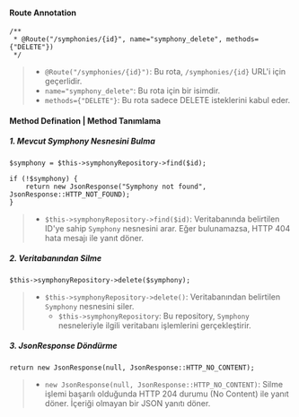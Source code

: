 #### Route Annotation
~~~~~~~
/**
 * @Route("/symphonies/{id}", name="symphony_delete", methods={"DELETE"})
 */
~~~~~~~
> + `@Route("/symphonies/{id}")`: Bu rota, `/symphonies/{id}` URL'i için geçerlidir.
> + `name="symphony_delete"`: Bu rota için bir isimdir.
> + `methods={"DELETE"}`: Bu rota sadece DELETE isteklerini kabul eder.

#### Method Defination | Method Tanımlama
##### 1. Mevcut Symphony Nesnesini Bulma
~~~~~~~
$symphony = $this->symphonyRepository->find($id);

if (!$symphony) {
    return new JsonResponse("Symphony not found", JsonResponse::HTTP_NOT_FOUND);
}
~~~~~~~
> + `$this->symphonyRepository->find($id)`: Veritabanında belirtilen ID'ye sahip `Symphony` nesnesini arar. Eğer bulunamazsa, HTTP 404 hata mesajı ile yanıt döner.

##### 2. Veritabanından Silme
~~~~~~~
$this->symphonyRepository->delete($symphony);
~~~~~~~
> + `$this->symphonyRepository->delete()`: Veritabanından belirtilen `Symphony` nesnesini siler.
>   - `$this->symphonyRepository`: Bu repository, `Symphony` nesneleriyle ilgili veritabanı işlemlerini gerçekleştirir.

##### 3. JsonResponse Döndürme
~~~~~~~
return new JsonResponse(null, JsonResponse::HTTP_NO_CONTENT);
~~~~~~~
> + `new JsonResponse(null, JsonResponse::HTTP_NO_CONTENT)`: Silme işlemi başarılı olduğunda HTTP 204 durumu (No Content) ile yanıt döner. İçeriği olmayan bir JSON yanıtı döner.
